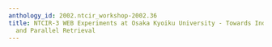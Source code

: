 ```yaml
---
anthology_id: 2002.ntcir_workshop-2002.36
title: NTCIR-3 WEB Experiments at Osaka Kyoiku University - Towards Index Partitioning
  and Parallel Retrieval
---
```

